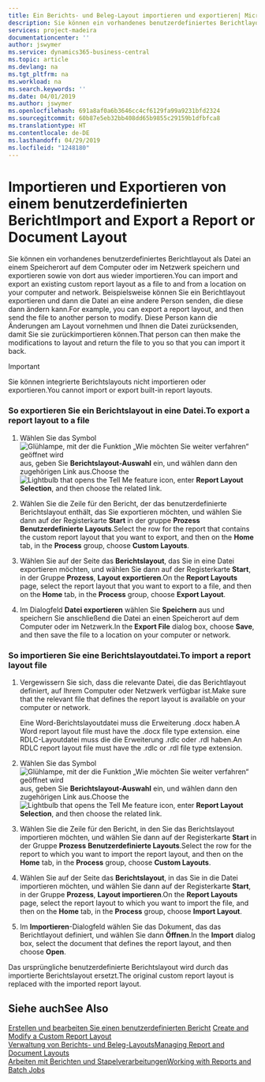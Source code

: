 ```yaml
---
title: Ein Berichts- und Beleg-Layout importieren und exportieren| Microsoft Docs
description: Sie können ein vorhandenes benutzerdefiniertes Berichtlayout als Datei an einem Speicherort auf dem Computer oder im Netzwerk speichern und exportieren sowie von dort aus wieder importieren.
services: project-madeira
documentationcenter: ''
author: jswymer
ms.service: dynamics365-business-central
ms.topic: article
ms.devlang: na
ms.tgt_pltfrm: na
ms.workload: na
ms.search.keywords: ''
ms.date: 04/01/2019
ms.author: jswymer
ms.openlocfilehash: 691a8af0a6b3646cc4cf6129fa99a9231bfd2324
ms.sourcegitcommit: 60b87e5eb32bb408dd65b9855c29159b1dfbfca8
ms.translationtype: HT
ms.contentlocale: de-DE
ms.lasthandoff: 04/29/2019
ms.locfileid: "1248180"
---
```

# <a name="import-and-export-a-report-or-document-layout"></a><span data-ttu-id="5344c-103">Importieren und Exportieren von einem benutzerdefinierten Bericht</span><span class="sxs-lookup"><span data-stu-id="5344c-103">Import and Export a Report or Document Layout</span></span>
<span data-ttu-id="5344c-104">Sie können ein vorhandenes benutzerdefiniertes Berichtlayout als Datei an einem Speicherort auf dem Computer oder im Netzwerk speichern und exportieren sowie von dort aus wieder importieren.</span><span class="sxs-lookup"><span data-stu-id="5344c-104">You can import and export an existing custom report layout as a file to and from a location on your computer and network.</span></span> <span data-ttu-id="5344c-105">Beispielsweise können Sie ein Berichtlayout exportieren und dann die Datei an eine andere Person senden, die diese dann ändern kann.</span><span class="sxs-lookup"><span data-stu-id="5344c-105">For example, you can export a report layout, and then send the file to another person to modify.</span></span> <span data-ttu-id="5344c-106">Diese Person kann die Änderungen am Layout vornehmen und Ihnen die Datei zurücksenden, damit Sie sie zurückimportieren können.</span><span class="sxs-lookup"><span data-stu-id="5344c-106">That person can then make the modifications to layout and return the file to you so that you can import it back.</span></span>  

> [!IMPORTANT]  
>  <span data-ttu-id="5344c-107">Sie können integrierte Berichtslayouts nicht importieren oder exportieren.</span><span class="sxs-lookup"><span data-stu-id="5344c-107">You cannot import or export built-in report layouts.</span></span>  

### <a name="to-export-a-report-layout-to-a-file"></a><span data-ttu-id="5344c-108">So exportieren Sie ein Berichtslayout in eine Datei.</span><span class="sxs-lookup"><span data-stu-id="5344c-108">To export a report layout to a file</span></span>  

1.  <span data-ttu-id="5344c-109">Wählen Sie das Symbol ![Glühlampe, mit der die Funktion „Wie möchten Sie weiter verfahren“ geöffnet wird](media/ui-search/search_small.png "Wie möchten Sie weiter verfahren?") aus, geben Sie **Berichtslayout-Auswahl** ein, und wählen dann den zugehörigen Link aus.</span><span class="sxs-lookup"><span data-stu-id="5344c-109">Choose the ![Lightbulb that opens the Tell Me feature](media/ui-search/search_small.png "Tell me what you want to do") icon, enter **Report Layout Selection**, and then choose the related link.</span></span>  

2.  <span data-ttu-id="5344c-110">Wählen Sie die Zeile für den Bericht, der das benutzerdefinierte Berichtslayout enthält, das Sie exportieren möchten, und wählen Sie dann auf der Registerkarte **Start** in der gruppe **Prozess** **Benutzerdefinierte Layouts**.</span><span class="sxs-lookup"><span data-stu-id="5344c-110">Select the row for the report that contains the custom report layout that you want to export, and then on the **Home** tab, in the **Process** group, choose **Custom Layouts**.</span></span>  

3.  <span data-ttu-id="5344c-111">Wählen Sie auf der Seite das **Berichtslayout**, das Sie in eine Datei exportieren möchten, und wählen Sie dann auf der Registerkarte **Start**, in der Gruppe **Prozess**, **Layout exportieren**.</span><span class="sxs-lookup"><span data-stu-id="5344c-111">On the **Report Layouts** page, select the report layout that you want to export to a file, and then on the **Home** tab, in the **Process** group, choose **Export Layout**.</span></span>  

4.  <span data-ttu-id="5344c-112">Im Dialogfeld **Datei exportieren** wählen Sie **Speichern** aus und speichern Sie anschließend die Datei an einen Speicherort auf dem Computer oder im Netzwerk.</span><span class="sxs-lookup"><span data-stu-id="5344c-112">In the **Export File** dialog box, choose **Save**, and then save the file to a location on your computer or network.</span></span>  

### <a name="to-import-a-report-layout-file"></a><span data-ttu-id="5344c-113">So importieren Sie eine Berichtslayoutdatei.</span><span class="sxs-lookup"><span data-stu-id="5344c-113">To import a report layout file</span></span>  

1.  <span data-ttu-id="5344c-114">Vergewissern Sie sich, dass die relevante Datei, die das Berichtlayout definiert, auf Ihrem Computer oder Netzwerk verfügbar ist.</span><span class="sxs-lookup"><span data-stu-id="5344c-114">Make sure that the relevant file that defines the report layout is available on your computer or network.</span></span>  

     <span data-ttu-id="5344c-115">Eine Word-Berichtslayoutdatei muss die Erweiterung .docx haben.</span><span class="sxs-lookup"><span data-stu-id="5344c-115">A Word report layout file must have the .docx file type extension.</span></span> <span data-ttu-id="5344c-116">eine RDLC-Layoutdatei muss die die Erweiterung .rdlc oder .rdl haben.</span><span class="sxs-lookup"><span data-stu-id="5344c-116">An RDLC report layout file must have the .rdlc or .rdl file type extension.</span></span>  

2.  <span data-ttu-id="5344c-117">Wählen Sie das Symbol ![Glühlampe, mit der die Funktion „Wie möchten Sie weiter verfahren“ geöffnet wird](media/ui-search/search_small.png "Wie möchten Sie weiter verfahren?") aus, geben Sie **Berichtslayout-Auswahl** ein, und wählen dann den zugehörigen Link aus.</span><span class="sxs-lookup"><span data-stu-id="5344c-117">Choose the ![Lightbulb that opens the Tell Me feature](media/ui-search/search_small.png "Tell me what you want to do") icon, enter **Report Layout Selection**, and then choose the related link.</span></span>  

3.  <span data-ttu-id="5344c-118">Wählen Sie die Zeile für den Bericht, in den Sie das Berichtslayout importieren möchten, und wählen Sie dann auf der Registerkarte **Start** in der Gruppe **Prozess** **Benutzerdefinierte Layouts**.</span><span class="sxs-lookup"><span data-stu-id="5344c-118">Select the row for the report to which you want to import the report layout, and then on the **Home** tab, in the **Process** group, choose **Custom Layouts**.</span></span>  

4.  <span data-ttu-id="5344c-119">Wählen Sie auf der Seite das **Berichtslayout**, in das Sie in die Datei importieren möchten, und wählen Sie dann auf der Registerkarte **Start**, in der Gruppe **Prozess**, **Layout importieren**.</span><span class="sxs-lookup"><span data-stu-id="5344c-119">On the **Report Layouts** page, select the report layout to which you want to import the file, and then on the **Home** tab, in the **Process** group, choose **Import Layout**.</span></span>  

5.  <span data-ttu-id="5344c-120">Im **Importieren**-Dialogfeld wählen Sie das Dokument, das das Berichtlayout definiert, und wählen Sie dann **Öffnen**.</span><span class="sxs-lookup"><span data-stu-id="5344c-120">In the **Import** dialog box, select the document that defines the report layout, and then choose **Open**.</span></span>  

 <span data-ttu-id="5344c-121">Das ursprüngliche benutzerdefinierte Berichtslayout wird durch das importierte Berichtslayout ersetzt.</span><span class="sxs-lookup"><span data-stu-id="5344c-121">The original custom report layout is replaced with the imported report layout.</span></span>  

## <a name="see-also"></a><span data-ttu-id="5344c-122">Siehe auch</span><span class="sxs-lookup"><span data-stu-id="5344c-122">See Also</span></span>  
 <span data-ttu-id="5344c-123">[Erstellen und bearbeiten Sie einen benutzerdefinierten Bericht](ui-how-create-custom-report-layout.md) </span><span class="sxs-lookup"><span data-stu-id="5344c-123">[Create and Modify a Custom Report Layout](ui-how-create-custom-report-layout.md) </span></span>  
 [<span data-ttu-id="5344c-124">Verwaltung von Berichts- und Beleg-Layouts</span><span class="sxs-lookup"><span data-stu-id="5344c-124">Managing Report and Document Layouts</span></span>](ui-manage-report-layouts.md)  
 [<span data-ttu-id="5344c-125">Arbeiten mit Berichten und Stapelverarbeitungen</span><span class="sxs-lookup"><span data-stu-id="5344c-125">Working with Reports and Batch Jobs</span></span>](ui-work-report.md)    
